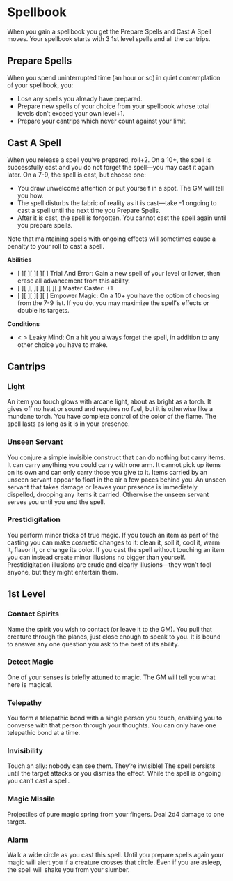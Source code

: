 # Spellbook

When you gain a spellbook you get the Prepare Spells and Cast A Spell moves.
Your spellbook starts with 3 1st level spells and all the cantrips.

## Prepare Spells

When you spend uninterrupted time (an hour or so) in quiet contemplation of
your spellbook, you:

* Lose any spells you already have prepared.
* Prepare new spells of your choice from your spellbook whose total levels
  don’t exceed your own level+1.
* Prepare your cantrips which never count against your limit.

## Cast A Spell

When you release a spell you’ve prepared, roll+2. On a 10+, the spell is
successfully cast and you do not forget the spell—you may cast it again later.
On a 7-9, the spell is cast, but choose one:

* You draw unwelcome attention or put yourself in a spot. The GM will tell you
  how.
* The spell disturbs the fabric of reality as it is cast—take -1 ongoing to
  cast a spell until the next time you Prepare Spells.
* After it is cast, the spell is forgotten. You cannot cast the spell again
  until you prepare spells.

Note that maintaining spells with ongoing effects will sometimes cause a
penalty to your roll to cast a spell.

**Abilities**

* [ ][ ][ ][ ][ ] Trial And Error: Gain a new spell of your level or lower,
  then erase all advancement from this ability.
* [ ][ ][ ][ ][ ][ ][ ] Master Caster: +1
* [ ][ ][ ][ ][ ] Empower Magic: On a 10+ you have the option of choosing from
  the 7-9 list. If you do, you may maximize the spell's effects or double its
  targets.

**Conditions**

* < > Leaky Mind: On a hit you always forget the spell, in addition to any
  other choice you have to make.

## Cantrips

### Light

An item you touch glows with arcane light, about as bright as a torch. It
gives off no heat or sound and requires no fuel, but it is otherwise like a
mundane torch. You have complete control of the color of the flame. The spell
lasts as long as it is in your presence.

### Unseen Servant
You conjure a simple invisible construct that can do nothing but carry items.
It can carry anything you could carry with one arm. It cannot pick up items on
its own and can only carry those you give to it. Items carried by an unseen
servant appear to float in the air a few paces behind you. An unseen servant
that takes damage or leaves your presence is immediately dispelled, dropping
any items it carried. Otherwise the unseen servant serves you until you end
the spell.

### Prestidigitation

You perform minor tricks of true magic. If you touch an item as part of the
casting you can make cosmetic changes to it: clean it, soil it, cool it, warm
it, flavor it, or change its color. If you cast the spell without touching an
item you can instead create minor illusions no bigger than yourself.
Prestidigitation illusions are crude and clearly illusions—they won’t fool
anyone, but they might entertain them.

## 1st Level

### Contact Spirits

Name the spirit you wish to contact (or leave it to the GM). You pull that
creature through the planes, just close enough to speak to you. It is bound to
answer any one question you ask to the best of its ability.

### Detect Magic

One of your senses is briefly attuned to magic. The GM will tell you what here
is magical.

### Telepathy

You form a telepathic bond with a single person you touch, enabling you to
converse with that person through your thoughts. You can only have one
telepathic bond at a time.

### Invisibility

Touch an ally: nobody can see them. They’re invisible! The spell persists
until the target attacks or you dismiss the effect. While the spell is ongoing
you can’t cast a spell.

### Magic Missile

Projectiles of pure magic spring from your fingers. Deal 2d4 damage to one
target.

### Alarm

Walk a wide circle as you cast this spell. Until you prepare spells again your
magic will alert you if a creature crosses that circle. Even if you are
asleep, the spell will shake you from your slumber.
